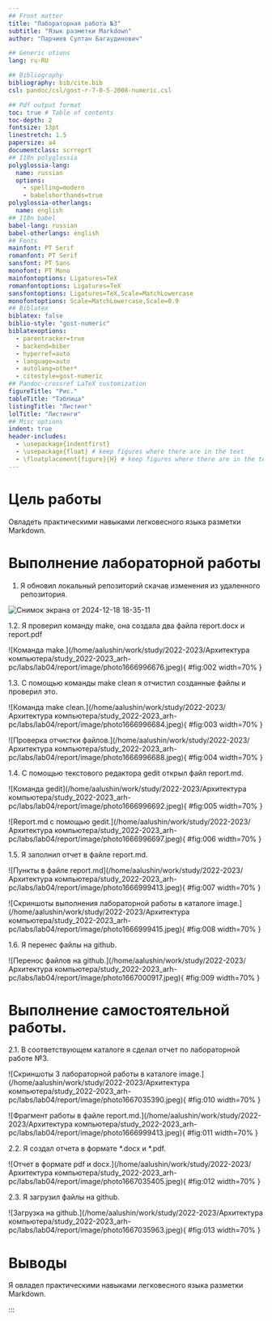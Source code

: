 ```yaml
---
## Front matter
title: "Лабораторная работа №3"
subtitle: "Язык разметки Markdown"
author: "Парчиев Султан Багаудинович"

## Generic otions
lang: ru-RU

## Bibliography
bibliography: bib/cite.bib
csl: pandoc/csl/gost-r-7-0-5-2008-numeric.csl

## Pdf output format
toc: true # Table of contents
toc-depth: 2
fontsize: 13pt
linestretch: 1.5
papersize: a4
documentclass: scrreprt
## I18n polyglossia
polyglossia-lang:
  name: russian
  options:
	- spelling=modern
	- babelshorthands=true
polyglossia-otherlangs:
  name: english
## I18n babel
babel-lang: russian
babel-otherlangs: english
## Fonts
mainfont: PT Serif
romanfont: PT Serif
sansfont: PT Sans
monofont: PT Mono
mainfontoptions: Ligatures=TeX
romanfontoptions: Ligatures=TeX
sansfontoptions: Ligatures=TeX,Scale=MatchLowercase
monofontoptions: Scale=MatchLowercase,Scale=0.9
## Biblatex
biblatex: false
biblio-style: "gost-numeric"
biblatexoptions:
  - parentracker=true
  - backend=biber
  - hyperref=auto
  - language=auto
  - autolang=other*
  - citestyle=gost-numeric
## Pandoc-crossref LaTeX customization
figureTitle: "Рис."
tableTitle: "Таблица"
listingTitle: "Листинг"
lolTitle: "Листинги"
## Misc options
indent: true
header-includes:
  - \usepackage{indentfirst}
  - \usepackage{float} # keep figures where there are in the text
  - \floatplacement{figure}{H} # keep figures where there are in the text
---
```


# Цель работы

Овладеть практическими навыками легковесного языка разметки Markdown.


# Выполнение лабораторной работы

1. Я обновил локальный репозиторий скачав изменения из удаленного репозитория. 

![Снимок экрана от 2024-12-18 18-35-11](https://github.com/user-attachments/assets/0d217caa-b6fc-4530-ae9c-4b7de1755218)


1.2. Я проверил команду make, она создала два файла report.docx и report.pdf

![Команда make.](/home/aalushin/work/study/2022-2023/Архитектура компьютера/study_2022-2023_arh-pc/labs/lab04/report/image/photo1666996676.jpeg){ #fig:002 width=70% }

1.3. C помощью команды make clean я отчистил созданные файлы и проверил это.

![Команда make clean.](/home/aalushin/work/study/2022-2023/Архитектура компьютера/study_2022-2023_arh-pc/labs/lab04/report/image/photo1666996684.jpeg){ #fig:003 width=70% }

![Проверка отчистки файлов.](/home/aalushin/work/study/2022-2023/Архитектура компьютера/study_2022-2023_arh-pc/labs/lab04/report/image/photo1666996688.jpeg){ #fig:004 width=70% }

1.4. С помощью текстового редактора gedit открыл файл report.md.

![Команда gedit](/home/aalushin/work/study/2022-2023/Архитектура компьютера/study_2022-2023_arh-pc/labs/lab04/report/image/photo1666996692.jpeg){ #fig:005 width=70% }

![Report.md с помощью gedit.](/home/aalushin/work/study/2022-2023/Архитектура компьютера/study_2022-2023_arh-pc/labs/lab04/report/image/photo1666996697.jpeg){ #fig:006 width=70% }

1.5. Я заполнил отчет в файле report.md.

![Пункты в файле report.md](/home/aalushin/work/study/2022-2023/Архитектура компьютера/study_2022-2023_arh-pc/labs/lab04/report/image/photo1666999413.jpeg){ #fig:007 width=70% }

![Скриншоты выполнения лабораторной работы в каталоге image.](/home/aalushin/work/study/2022-2023/Архитектура компьютера/study_2022-2023_arh-pc/labs/lab04/report/image/photo1666999415.jpeg){ #fig:008 width=70% }

1.6. Я перенес файлы на github.

![Перенос файлов на github.](/home/aalushin/work/study/2022-2023/Архитектура компьютера/study_2022-2023_arh-pc/labs/lab04/report/image/photo1667000917.jpeg){ #fig:009 width=70% }

# Выполнение самостоятельной работы.

2.1. В соответствующем каталоге я сделал отчет по лабораторной работе №3. 

![Скриншоты 3 лабораторной работы в каталоге image.](/home/aalushin/work/study/2022-2023/Архитектура компьютера/study_2022-2023_arh-pc/labs/lab04/report/image/photo1667035390.jpeg){ #fig:010 width=70% }

![Фрагмент работы в файле report.md.](/home/aalushin/work/study/2022-2023/Архитектура компьютера/study_2022-2023_arh-pc/labs/lab04/report/image/photo1666999413.jpeg){ #fig:011 width=70% }

2.2. Я создал отчета в формате *.docx и *.pdf.

![Отчет в формате pdf и docx.](/home/aalushin/work/study/2022-2023/Архитектура компьютера/study_2022-2023_arh-pc/labs/lab04/report/image/photo1667035405.jpeg){ #fig:012 width=70% }

2.3. Я загрузил файлы на github.

![Загрузка на github.](/home/aalushin/work/study/2022-2023/Архитектура компьютера/study_2022-2023_arh-pc/labs/lab04/report/image/photo1667035963.jpeg){ #fig:013 width=70% }

# Выводы

Я овладел практическими навыками легковесного языка разметки Markdown.


:::

